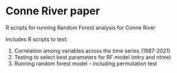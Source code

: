 # Conne River paper
R scripts for running Random Forest analysis for Conne River

Includes R scripts to test:
1) Correlation among variables across the time series (1987-2021)
2) Testing to select best parameters for RF model (mtry and ntree)
3) Running random forest model - including permutation test
